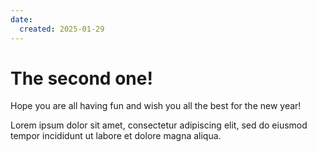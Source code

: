 ```yaml
---
date:
  created: 2025-01-29
---
```


# The second one!

Hope you are all having fun and wish you all the best for the new year!
<!-- more -->

Lorem ipsum dolor sit amet, consectetur adipiscing elit, sed do eiusmod
tempor incididunt ut labore et dolore magna aliqua.